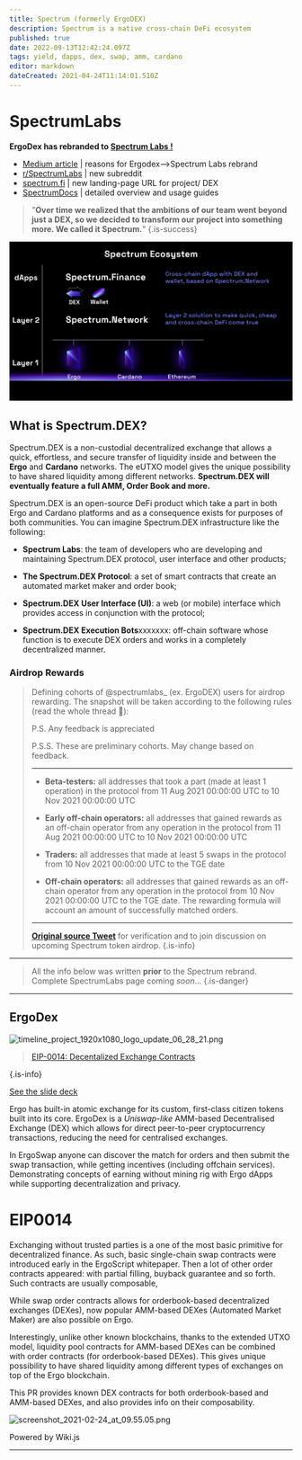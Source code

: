 ```yaml
---
title: Spectrum (formerly ErgoDEX)
description: Spectrum is a native cross-chain DeFi ecosystem
published: true
date: 2022-09-13T12:42:24.097Z
tags: yield, dapps, dex, swap, amm, cardano
editor: markdown
dateCreated: 2021-04-24T11:14:01.510Z
---
```


# SpectrumLabs 
**ErgoDex has rebranded to [Spectrum Labs !](https://ergonaut.space/en/dApps/ergodex)**



- [Medium article](https://spectrumlabs.medium.com/now-we-are-spectrum-eaf17a2b65e) | reasons for Ergodex-->Spectrum Labs rebrand  
- [r/SpectrumLabs](https://www.reddit.com/r/SpectrumLabs/) | new subreddit
- [spectrum.fi](https://spectrum.fi/)  | new landing-page URL for project/ DEX
- [SpectrumDocs](https://docs.spectrum.fi/) | detailed overview and usage guides

> "**Over time we realized that the ambitions of our team went beyond just a DEX, so we decided to transform our project into something more. We called it Spectrum.**"
{.is-success}


![spectrumecosystem-from-medium-article.jpeg](/spectrumecosystem-from-medium-article.jpeg)







## **What is Spectrum.DEX?**

Spectrum.DEX is a non-custodial decentralized exchange that allows a quick, effortless, and secure transfer of liquidity inside and between the **Ergo** and **Cardano** networks. The eUTXO model gives the unique possibility to have shared liquidity among different networks. **Spectrum.DEX will eventually feature a full AMM, Order Book and more.**

Spectrum.DEX is an open-source DeFi product which take a part in both Ergo and Cardano platforms and as a consequence exists for purposes of both communities. You can imagine Spectrum.DEX infrastructure like the following:

- **Spectrum Labs**: the team of developers who are developing and maintaining Spectrum.DEX protocol, user interface and other products;

- **The Spectrum.DEX Protocol**: a set of smart contracts that create an automated market maker and order book;

- **Spectrum.DEX User Interface (UI)**: a web (or mobile) interface which provides access in conjunction with the protocol;

- **Spectrum.DEX Execution Bots**xxxxxxx: off-chain software whose function is to execute DEX orders and works in a completely decentralized manner.
### Airdrop Rewards 
> Defining cohorts of @spectrumlabs_ (ex. ErgoDEX) users for airdrop rewarding. The snapshot will be taken according to the following rules (read the whole thread 🧵):
>
>P.S. Any feedback is appreciated
>
>P.S.S. These are preliminary cohorts. May change based on feedback.
>
> ----
>
> - **Beta-testers:** all addresses that took a part (made at least 1 operation) in the protocol from 11 Aug 2021 00:00:00 UTC to 10 Nov 2021 00:00:00 UTC
>
> - **Early off-chain operators:** all addresses that gained rewards as an off-chain operator from any operation in the protocol from 11 Aug 2021 00:00:00 UTC to 10 Nov 2021 00:00:00 UTC
>
> - **Traders:** all addresses that made at least 5 swaps in the protocol from 10 Nov 2021 00:00:00 UTC to the TGE date
>
> - **Off-chain operators:** all addresses that gained rewards as an off-chain operator from any operation in the protocol from 10 Nov 2021 00:00:00 UTC to the TGE date. The rewarding formula will account an amount of successfully matched orders.
>
>--------
>
> **[Original source Tweet](https://twitter.com/_yashablack/status/1563108257325281280?s=20&t=NRt9aVLq7xakVUk6-38oIA)** for verification and to join discussion on upcoming Spectrum token airdrop. 
{.is-info}



_______






> All the info below was written **prior** to the Spectrum rebrand. Complete SpectrumLabs page coming *soon*...
{.is-danger}







_____________

## ErgoDex 

![timeline_project_1920x1080_logo_update_06_28_21.png](/timeline_project_1920x1080_logo_update_06_28_21.png)

> [EIP-0014: Decentalized Exchange Contracts](https://github.com/ergoplatform/eips/pull/27)

{.is-info}

[See the slide deck](https://ergonaut.space/ergodex.pdf)

Ergo has built-in atomic exchange for its custom, first-class citizen tokens built into its core. ErgoDex is a *Uniswap-like* AMM-based Decentralised Exchange (DEX) which allows for direct peer-to-peer cryptocurrency transactions, reducing the need for centralised exchanges.

In ErgoSwap anyone can discover the match for orders and then submit the swap transaction, while getting incentives (including offchain services). Demonstrating concepts of earning without mining rig with Ergo dApps while supporting decentralization and privacy.

# EIP0014

Exchanging without trusted parties is a one of the most basic primitive for decentralized finance. As such, basic single-chain swap contracts were introduced early in the ErgoScript whitepaper. Then a lot of other order contracts appeared: with partial filling, buyback guarantee and so forth. Such contracts are usually composable,

While swap order contracts allows for orderbook-based decentralized exchanges (DEXes), now popular AMM-based DEXes (Automated Market Maker) are also possible on Ergo.

Interestingly, unlike other known blockchains, thanks to the extended UTXO model, liquidity pool contracts for AMM-based DEXes can be combined with order contracts (for orderbook-based DEXes). This gives unique possibility to have shared liquidity among different types of exchanges on top of the Ergo blockchain.

This PR provides known DEX contracts for both orderbook-based and AMM-based DEXes, and also provides info on their composability.

![screenshot_2021-02-24_at_09.55.05.png](/screenshot_2021-02-24_at_09.55.05.png)

Powered by Wiki.js
_____________








